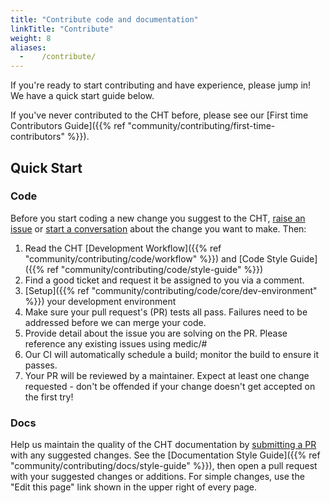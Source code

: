 ```yaml
---
title: "Contribute code and documentation"
linkTitle: "Contribute"
weight: 8
aliases:
  -    /contribute/
---
```


If you're ready to start contributing and have experience, please jump in!  We have a quick start guide below.

If you've never contributed to the CHT before, please see our [First time Contributors Guide]({{% ref "community/contributing/first-time-contributors" %}}).

## Quick Start

### Code

Before you start coding a new change you suggest to the CHT, [raise an issue](https://github.com/medic/cht-core/issues/new/choose) or [start a conversation](https://forum.communityhealthtoolkit.org) about the change you want to make. Then:

1. Read the CHT [Development Workflow]({{% ref "community/contributing/code/workflow" %}}) and [Code Style Guide]({{% ref "community/contributing/code/style-guide" %}}) 
2. Find a good ticket and request it be assigned to you via a comment.
3. [Setup]({{% ref "community/contributing/code/core/dev-environment" %}}) your development environment
4. Make sure your pull request's (PR) tests all pass. Failures need to be addressed before we can merge your code.
5. Provide detail about the issue you are solving on the PR. Please reference any existing issues using medic/<repo>#<issue number>
6. Our CI will automatically schedule a build; monitor the build to ensure it passes.
7. Your PR will be reviewed by a maintainer. Expect at least one change requested - don't be offended if your change doesn't get accepted on the first try!

### Docs

Help us maintain the quality of the CHT documentation by [submitting a PR](https://github.com/medic/cht-docs) with any suggested changes. See the [Documentation Style Guide]({{% ref "community/contributing/docs/style-guide" %}}), then open a pull request with your suggested changes or additions. For simple changes, use the "Edit this page" link shown in the upper right of every page.
